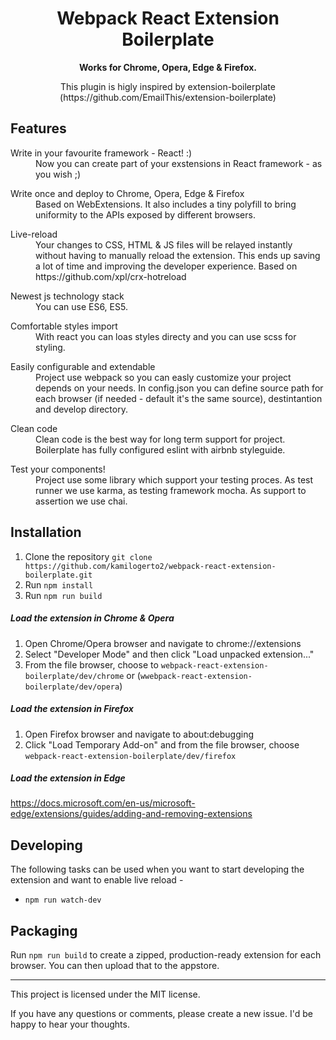 <div align="center">
  <h1>
    Webpack React Extension Boilerplate  
  </h1>

  <p>
    <strong>Works for Chrome, Opera, Edge & Firefox.</strong>
  </p>
  <p>
  This plugin is higly inspired by extension-boilerplate (https://github.com/EmailThis/extension-boilerplate)
  </p>
</div>

## Features

<dl>
  <dt>Write in your favourite framework - React! :) </dt>
  <dd>
    Now you can create part of your exstensions in React framework - as you wish ;)
  </dd>
</dl>

<dl>
  <dt>Write once and deploy to Chrome, Opera, Edge & Firefox</dt>
  <dd>
    Based on WebExtensions. It also includes a tiny polyfill to bring uniformity to the APIs exposed by different browsers.
  </dd>
</dl>

<dl>
  <dt>Live-reload</dt>
  <dd>
    Your changes to CSS, HTML & JS files will be relayed instantly without having to manually reload the extension. This ends up saving a lot of time and improving the developer experience. Based on https://github.com/xpl/crx-hotreload
  </dd>
</dl>

<dl>
  <dt>Newest js technology stack</dt>
  <dd>
    You can use ES6, ES5.
  </dd>
</dl>

<dl>
  <dt>Comfortable styles import</dt>
  <dd>
    With react you can loas styles directy and you can use scss for styling.
  </dd>
</dl>

<dl>
  <dt>Easily configurable and extendable</dt>
  <dd>
    Project use webpack so you can easly customize your project depends on your needs. In config.json you can define source path for each browser (if needed - default it's the same source), destintantion and develop directory.
  </dd>
</dl>

<dl>
  <dt>Clean code</dt>
  <dd>
    Clean code is the best way for long term support for project. Boilerplate has fully configured eslint with airbnb styleguide.
  </dd>
</dl>

<dl>
  <dt>Test your components!</dt>
  <dd>
    Project use some library which support your testing proces. As test runner we use karma, as testing framework mocha. As support to assertion we use chai.
  </dd>
</dl>


## Installation
1. Clone the repository `git clone https://github.com/kamilogerto2/webpack-react-extension-boilerplate.git`
2. Run `npm install`
3. Run `npm run build`

##### Load the extension in Chrome & Opera
1. Open Chrome/Opera browser and navigate to chrome://extensions
2. Select "Developer Mode" and then click "Load unpacked extension..."
3. From the file browser, choose to `webpack-react-extension-boilerplate/dev/chrome` or (`wwebpack-react-extension-boilerplate/dev/opera`)


##### Load the extension in Firefox
1. Open Firefox browser and navigate to about:debugging
2. Click "Load Temporary Add-on" and from the file browser, choose `webpack-react-extension-boilerplate/dev/firefox`

##### Load the extension in Edge
https://docs.microsoft.com/en-us/microsoft-edge/extensions/guides/adding-and-removing-extensions

## Developing
The following tasks can be used when you want to start developing the extension and want to enable live reload - 

- `npm run watch-dev`


## Packaging
Run `npm run build` to create a zipped, production-ready extension for each browser. You can then upload that to the appstore.


-----------
This project is licensed under the MIT license. 

If you have any questions or comments, please create a new issue. I'd be happy to hear your thoughts.
